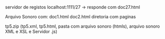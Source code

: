 servidor de registos
localhost:1111/27 -> responde com doc27.html


Arquivo Sonoro com:
doc1.html
doc2.html
diretoria com paginas

tp5.zip (tp5.xml, tp5.html, pasta com arquivo sonoro (htmls), arquivo sonoro XML e XSL e Servidor .js)
